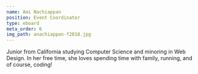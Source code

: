 ```yaml
---
name: Ami Nachiappan
position: Event Coordinator
type: eboard
meta_order: 6
img_path: anachiappan-f2018.jpg
---
```

Junior from California studying Computer Science and minoring in Web Design. In her free
time, she loves spending time with family, running, and of course, coding!
